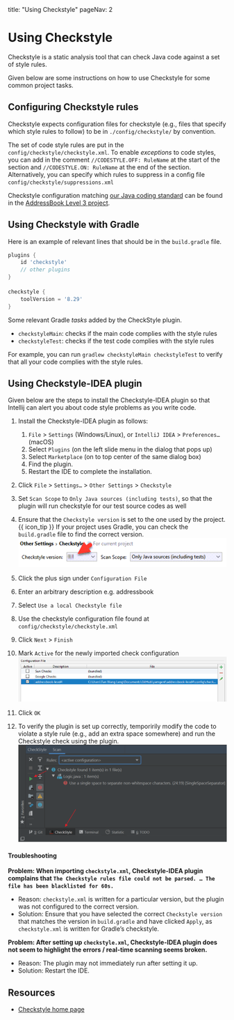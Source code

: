 <frontmatter>
  title: "Using Checkstyle"
  pageNav: 2
</frontmatter>

# Using Checkstyle

<div class="lead">

Checkstyle is a static analysis tool that can check Java code against a set of style rules.
</div>

Given below are some instructions on how to use Checkstyle for some common project tasks.

<!-- ==================================================================================================== -->

## Configuring Checkstyle rules

Checkstyle expects configuration files for checkstyle (e.g., files that specify which style rules to follow) to be in `./config/checkstyle/` by convention.

The set of code style rules are put in the `config/checkstyle/checkstyle.xml`. To enable *exceptions* to code styles, you can add in the comment `//CODESTYLE.OFF: RuleName` at the start of the section and `//CODESTYLE.ON: RuleName` at the end of the section. Alternatively, you can specify which rules to suppress in a config file `config/checkstyle/suppressions.xml`

Checkstyle configuration matching [our Java coding standard](../conventions/java/intermediate.html) can be found in the [AddressBook Level 3 project](https://github.com/se-edu/addressbook-level3/tree/master/config/checkstyle).

<!-- ==================================================================================================== -->

## Using Checkstyle with Gradle

Here is an example of relevant lines that should be in the `build.gradle` file.

```groovy {highlight-lines="2,6-8", heading="build.gradle"}
plugins {
    id 'checkstyle'
    // other plugins
}

checkstyle {
    toolVersion = '8.29'
}
```

Some relevant Gradle _tasks_ added by the CheckStyle plugin.
* `checkstyleMain`: checks if the main code complies with the style rules
* `checkstyleTest`: checks if the test code complies with the style rules

For example, you can run `gradlew checkstyleMain checkstyleTest` to verify that all your code complies with the style rules.

<!-- ==================================================================================================== -->

## Using Checkstyle-IDEA plugin

Given below are the steps to install the Checkstyle-IDEA plugin so that Intellij can alert you about code style problems as you write code.

1. Install the Checkstyle-IDEA plugin as follows:
   1. `File` \> `Settings` (Windows/Linux), or `IntelliJ IDEA` \> `Preferences…​` (macOS)
   1. Select `Plugins` (on the left slide menu in the dialog that pops up)
   1. Select `Marketplace` (on to top center of the same dialog box)
   1. Find the plugin.
   1. Restart the IDE to complete the installation.

1. Click `File` \> `Settings…​` \> `Other Settings` \> `Checkstyle`

1. Set `Scan Scope` to `Only Java sources (including tests)`, so that the plugin will run checkstyle for our test source codes as well

1. Ensure that the `Checkstyle version` is set to the one used by the project.<br>
{{ icon_tip }} If your project uses Gradle, you can check the `build.gradle` file to find the correct version.<br>
   ![checkstyle idea scan scope](images/checkstyle/checkstyle-idea-scan-scope.png)

1.  Click the plus sign under `Configuration File`

1.  Enter an arbitrary description e.g. addressbook

1.  Select `Use a local Checkstyle file`

1.  Use the checkstyle configuration file found at `config/checkstyle/checkstyle.xml`

1.  Click `Next` \> `Finish`

1. Mark `Active` for the newly imported check configuration<br>
  ![checkstyle idea configuration](images/checkstyle/checkstyle-idea-configuration.png)

1. Click `OK`

1. To verify the plugin is set up correctly, temporirily modify the code to violate a style rule (e.g., add an extra space somewhere) and run the Checkstyle check using the plugin.<br>
   <img src="images/checkstyle/runCheckstyle.png" width="800" />

#### Troubleshooting

**Problem: When importing `checkstyle.xml`, Checkstyle-IDEA plugin complains that `The Checkstyle rules file could not be parsed. …​ The file has been blacklisted for 60s.`**
* Reason: `checkstyle.xml` is written for a particular version, but the plugin was not configured to the correct version.
* Solution: Ensure that you have selected the correct `Checkstyle
    version` that matches the version in `build.gradle` and have clicked
    `Apply`, as `checkstyle.xml` is written for Gradle’s checkstyle.

**Problem: After setting up `checkstyle.xml`, Checkstyle-IDEA plugin does not seem to highlight the errors / real-time scanning seems broken.**
* Reason: The plugin may not immediately run after setting it up.
* Solution: Restart the IDE.

<!-- ==================================================================================================== -->

## Resources

* [Checkstyle home page](https://checkstyle.sourceforge.io/)
